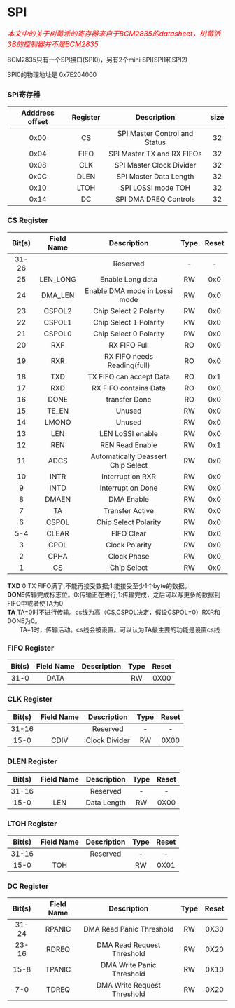 # SPI
<font color=#fff0000 size=3>*本文中的关于树莓派的寄存器来自于BCM2835的datasheet，树莓派3B的控制器并不是BCM2835*</font>

BCM2835只有一个SPI接口(SPI0)，另有2个mini SPI(SPI1和SPI2)

SPI0的物理地址是 0x7E204000

### SPI寄存器

|	Adddress offset	|	Register	|		Description			   |	size	|
|:-----------------:|:-------------:|:----------------------------:|:----------:|
|		0x00		|		CS		|SPI Master Control and Status |	32		|
|		0x04		|		FIFO	|	SPI Master TX and RX FIFOs |	32		|
|		0x08		|		CLK		|	SPI Master Clock Divider   |	32		|
|		0x0C		|		DLEN	|	SPI Master Data Length     |	32		|
|		0x10		|		LTOH	|	SPI LOSSI mode TOH 		   |	32		|
|		0x14		|		DC		|	SPI DMA DREQ Controls	   |	32		|

### CS Register

|	Bit(s)	|Field Name	|			Description				|	Type	|	Reset	|
|:---------:|:---------:|:---------------------------------:|:---------:|:---------:|
|	31-26	|			|				Reserved 			|	-		|	-		|
|	25		|   LEN_LONG|			Enable Long data		|	RW		|	0x0		|
|	24		|	DMA_LEN |	Enable DMA mode in Lossi mode	|	RW		|	0x0		|
|	23		|	CSPOL2  |		Chip Select 2 Polarity		|	RW		|	0x0		|
|	22		|	CSPOL1 	|		Chip Select 1 Polarity		|	RW		|	0x0		|
|	21		|	CSPOL0 	|		Chip Select 0 Polarity		|	RW		|	0x0		|
|	20		|	RXF 	| 			RX FIFO Full			|	RO		|	0x0		|
|	19		|	RXR 	|	RX FIFO needs Reading(full)		|	RO		|	0x0		|
|	18		|	TXD 	|	TX FIFO can accept Data			|	RO		|	0x1		|
|	17		|	RXD 	|	RX FIFO contains Data			|	RO		|	0x0		|
|	16		|	DONE 	|			transfer Done			|	RO		|	0x0		|
|	15		|	TE_EN 	|				Unused				|	RW		|	0x0		|
|	14		|	LMONO 	|				Unused				|	RW		|	0x0		|
|	13		|	LEN 	|			LEN LoSSI enable		|	RW		|	0x0		|
|	12		|	REN 	|			REN Read Enable			|	RW		|	0x1		|
|	11		|	ADCS 	|Automatically Deassert Chip Select |	RW		|	0x0		|
|	10		|	INTR 	| 			Interrupt on RXR		|	RW		|	0x0		|
|	9		|	INTD 	| 			Interrupt on Done		|	RW		|	0x0		|
|	8		|	DMAEN 	| 			DMA Enable				|	RW		|	0x0		|
|	7		|	TA 		|			Transfer Active			|	RW		|	0x0		|
|	6		|	CSPOL 	|		Chip Select Polarity		|	RW		|	0x0		|
|	5-4		|	CLEAR 	|		 FIFO Clear					|	RW		|	0x0		|
|	3		|	CPOL 	|		Clock Polarity				|	RW		|	0x0		|
|	2		|	CPHA 	|		Clock Phase					|	RW		|	0x0		|
|	1		|	CS 		|		Chip Select					|	RW		|	0x0		|

**TXD** 0:TX FIFO满了,不能再接受数据;1:能接受至少1个byte的数据。</br>
**DONE**传输完成标志位。0:传输正在进行;1:传输完成，之后可以写更多的数据到FIFO中或者使TA为0</br>
**TA** TA=0时不进行传输。cs线为高（CS,CSPOL决定，假设CSPOL=0）RXR和DONE为0。 </br>
&#8194;&#8194;&#8194;&#8194;TA=1时，传输活动。cs线会被设置。可以认为TA最主要的功能是设置cs线</br>

### FIFO Register

|	Bit(s)	|Field Name	|		Description			|Type|	Reset	|
|:---------:|:---------:|:-------------------------:|:--:|:--------:|
|	31-0	|	DATA	|							| RW |	0X00	|

### CLK Register

|	Bit(s)	|Field Name	|		Description			|Type|	Reset	|
|:---------:|:---------:|:-------------------------:|:--:|:--------:|
|	31-16	|			|		Reserved 			| -  |	-		|
|	15-0	|	CDIV	|		Clock Divider		| RW |	0X00	|

### DLEN Register

|	Bit(s)	|Field Name	|		Description			|Type|	Reset	|
|:---------:|:---------:|:-------------------------:|:--:|:--------:|
|	31-16	|			|		Reserved 			| -  |	-		|
|	15-0	|	LEN		|		Data Length			| RW |	0X00	|

### LTOH Register

|	Bit(s)	|Field Name	|		Description			|Type|	Reset	|
|:---------:|:---------:|:-------------------------:|:--:|:--------:|
|	31-16	|			|		Reserved 			| -  |	-		|
|	15-0	|	TOH		|							| RW |	0X01	|

### DC Register

|	Bit(s)	|Field Name	|		Description			|Type|	Reset	|
|:---------:|:---------:|:-------------------------:|:--:|:--------:|
|	31-24	|	RPANIC	|DMA Read Panic Threshold	| RW |	0X30	|
|	23-16	|	RDREQ 	|DMA Read Request Threshold	| RW |	0X20	|
|	15-8	|	TPANIC 	|DMA Write Panic Threshold  | RW |	0X10	|
|	7-0		|	TDREQ 	|DMA Write Request Threshold| RW |	0X20	|
